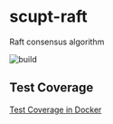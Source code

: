 # scupt-raft

Raft consensus algorithm

![build](https://github.com/ybbhwxfj/scupt-raft/actions/workflows/build.yaml/badge.svg)

## Test Coverage

[Test Coverage in Docker](doc/coverage.md)